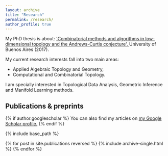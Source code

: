 ```yaml
---
layout: archive
title: "Research"
permalink: /research/
author_profile: true
---
```


My PhD thesis is about:
['Combinatorial methods and algorithms in low-dimensional topology and the Andrews-Curtis conjecture'. ](http://cms.dm.uba.ar/academico/carreras/doctorado/Tesis_Ximena_Fernandez.pdf) University of Buenos Aires (2017). 

My current research interests fall into two main areas: 
* Applied Algebraic Topology and Geometry,
* Computational and Combinatorial Topology.

I am specially interested in Topological Data Analysis, Geometric Inference and  Manifold Learning methods.


## Publications & preprints

<nbsp>

{% if author.googlescholar %}
  You can also find my articles on <u><a href="{{author.googlescholar}}">my Google Scholar profile</a>.</u>
{% endif %}

{% include base_path %}

{% for post in site.publications reversed %}
  {% include archive-single.html %}
{% endfor %}
